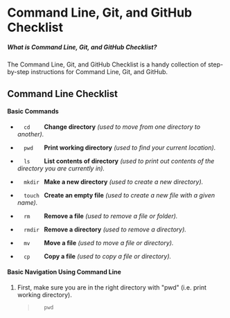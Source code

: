 # Command Line, Git, and GitHub Checklist

##### What is Command Line, Git, and GitHub Checklist?
The Command Line, Git, and GitHub Checklist is a handy collection of step-by-step instructions for Command Line, Git, and GitHub.



## Command Line Checklist

#### Basic Commands
* ```   cd     ``` **Change directory** *(used to move from one directory to another).*

* ```   pwd    ``` **Print working directory** *(used to find your current location).*

* ```   ls     ``` **List contents of directory** *(used to print out contents of the directory you are currently in).*

* ```   mkdir  ``` **Make a new directory** *(used to create a new directory).*

* ```   touch  ``` **Create an empty file** *(used to create a new file with a given name).*

* ```   rm     ``` **Remove a file** *(used to remove a file or folder).*

* ```   rmdir  ``` **Remove a directory** *(used to remove a directory).*

* ```   mv     ``` **Move a file** *(used to move a file or directory).*

* ```   cp     ``` **Copy a file** *(used to copy a file or directory).*



#### Basic Navigation Using Command Line

1. First, make sure you are in the right directory with "pwd" (i.e. print working directory).
   > ```    pwd   ```
